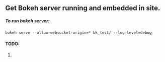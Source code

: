 ## Get Bokeh server running and embedded in site.

##### To run bokeh server:
`bokeh serve --allow-websocket-origin=* bk_test/ --log-level=debug`

#### TODO:

1. 
